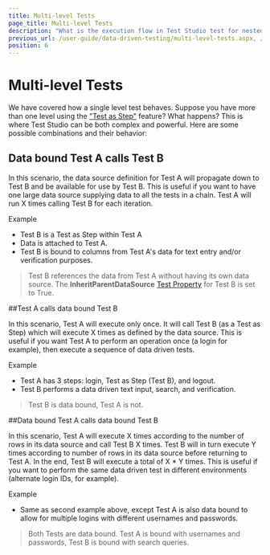```yaml
---
title: Multi-level Tests
page_title: Multi-level Tests
description: "What is the execution flow in Test Studio test for nested data driven tests. I have a test step bound to a data source, which does not use it, but the parent test source instead. Data driven/bound test is nested under a test. Data driven/bound test is nested under a data driven/bound test. A test is nested under a data driven/bound test."
previous_url: /user-guide/data-driven-testing/multi-level-tests.aspx, /user-guide/data-driven-testing/multi-level-tests
position: 6
---
```

# Multi-level Tests


We have covered how a single level test behaves. Suppose you have more than one level using the ["Test as Step"](/features/custom-steps/test-as-step) feature? What happens? This is where Test Studio can be both complex and powerful. Here are some possible combinations and their behavior:

## Data bound Test A calls Test B

In this scenario, the data source definition for Test A will propagate down to Test B and be available for use by Test B. This is useful if you want to have one large data source supplying data to all the tests in a chain. Test A will run X times calling Test B for each iteration.

 
Example

- Test B is a Test as Step within Test A
- Data is attached to Test A.
- Test B is bound to columns from Test A's data for text entry and/or verification purposes.
 

> Test B references the data from Test A without having its own data source. The **InheritParentDataSource** [Test Property](/features/test-maintenance/test-properties-standalone) for Test B is set to True.

##Test A calls data bound Test B

In this scenario, Test A will execute only once. It will call Test B (as a Test as Step) which will execute X times as defined by the data source. This is useful if you want Test A to perform an operation once (a login for example), then execute a sequence of data driven tests.

Example

- Test A has 3 steps: login, Test as Step (Test B), and logout.
- Test B performs a data driven text input, search, and verification.


> Test B is data bound, Test A is not.

##Data bound Test A calls data bound Test B

In this scenario, Test A will execute X times according to the number of rows in its data source and call Test B X times. Test B will in turn execute Y times according to number of rows in its data source before returning to Test A. In the end, Test B will execute a total of X * Y times. This is useful if you want to perform the same data driven test in different environments (alternate login IDs, for example).

Example

- Same as second example above, except Test A is also data bound to allow for multiple logins with different usernames and passwords.

 

> Both Tests are data bound. Test A is bound with usernames and passwords, Test B is bound with search queries.